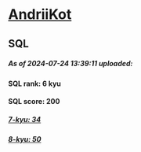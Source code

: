 # [AndriiKot](https://www.codewars.com/users/AndriiKot) 
## SQL
##### As of 2024-07-24 13:39:11 uploaded:
#### SQL rank: 6 kyu
#### SQL score: 200
##### [7-kyu: 34](https://github.com/AndriiKot/SQL__CodeWars/tree/main/kyu-7)
##### [8-kyu: 50](https://github.com/AndriiKot/SQL__CodeWars/tree/main/kyu-8)
